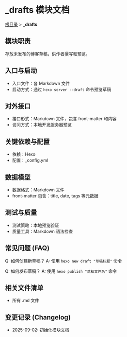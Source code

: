 # _drafts 模块文档

[根目录](../CLAUDE.md) > **_drafts**

## 模块职责

存放未发布的博客草稿，供作者撰写和预览。

## 入口与启动

- 入口文件：各 Markdown 文件
- 启动方式：通过 `hexo server --draft` 命令预览草稿

## 对外接口

- 接口形式：Markdown 文件，包含 front-matter 和内容
- 访问方式：本地开发服务器预览

## 关键依赖与配置

- 依赖：Hexo
- 配置：_config.yml

## 数据模型

- 数据格式：Markdown 文件
- front-matter 包含：title, date, tags 等元数据

## 测试与质量

- 测试策略：本地预览验证
- 质量工具：Markdown 语法检查

## 常见问题 (FAQ)

Q: 如何创建新草稿？
A: 使用 `hexo new draft "草稿标题"` 命令

Q: 如何发布草稿？
A: 使用 `hexo publish "草稿文件名"` 命令

## 相关文件清单

- 所有 .md 文件

## 变更记录 (Changelog)

- 2025-09-02: 初始化模块文档